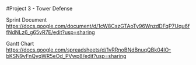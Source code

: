 #Project 3 - Tower Defense

Sprint Document
https://docs.google.com/document/d/1cW8CszGTAoTy96WnzdDFqP7Uqu6ffNdNLz6_g65vR7E/edit?usp=sharing

Gantt Chart
https://docs.google.com/spreadsheets/d/1vRRnoBNdBnuqQBk04lO-bKSN9vFnQyqWR5eOd_PVwp8/edit?usp=sharing
